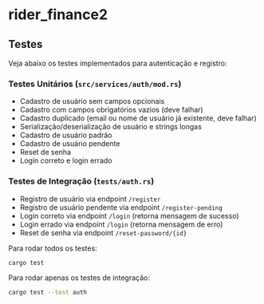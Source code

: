 # rider_finance2

## Testes

Veja abaixo os testes implementados para autenticação e registro:

### Testes Unitários (`src/services/auth/mod.rs`)
- Cadastro de usuário sem campos opcionais
- Cadastro com campos obrigatórios vazios (deve falhar)
- Cadastro duplicado (email ou nome de usuário já existente, deve falhar)
- Serialização/deserialização de usuário e strings longas
- Cadastro de usuário padrão
- Cadastro de usuário pendente
- Reset de senha
- Login correto e login errado

### Testes de Integração (`tests/auth.rs`)
- Registro de usuário via endpoint `/register`
- Registro de usuário pendente via endpoint `/register-pending`
- Login correto via endpoint `/login` (retorna mensagem de sucesso)
- Login errado via endpoint `/login` (retorna mensagem de erro)
- Reset de senha via endpoint `/reset-password/{id}`

Para rodar todos os testes:
```sh
cargo test
```

Para rodar apenas os testes de integração:
```sh
cargo test --test auth
```
